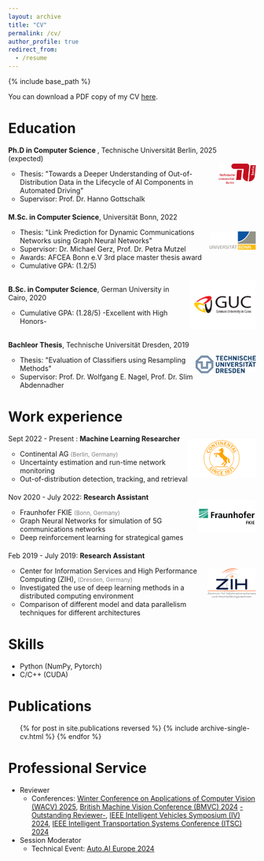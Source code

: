 ```yaml
---
layout: archive
title: "CV"
permalink: /cv/
author_profile: true
redirect_from:
  - /resume
---
```


{% include base_path %}

You can download a PDF copy of my CV [here](/files/pdf/CV.pdf).

Education
======
<ul style="list-style-type: none; padding: 0;">
    <li style="display: flex; justify-content: space-between; align-items: center; margin-bottom: 20px;">
        <div>
            <span><strong>Ph.D in Computer Science </strong>, Technische Universität Berlin, 2025 (expected)</span>
            <ul>
                <li>Thesis: "Towards a Deeper Understanding of Out-of-Distribution Data in the Lifecycle of AI Components in Automated Driving"</li>
                <li>Supervisor: Prof. Dr. Hanno Gottschalk </li>
            </ul>
        </div>
        <a href="https://www.tu.berlin/en/milz">
        <img src="/images/tuberlin.png" alt="TU Berlin" style="width: 150px; height: auto;"/>
        </a>
    </li>
    <li style="display: flex; justify-content: space-between; align-items: center; margin-bottom: 20px;">
        <div>
            <span><strong>M.Sc. in Computer Science</strong>, Universität Bonn, 2022</span>
            <ul>
                <li>Thesis: "Link Prediction for Dynamic Communications Networks using Graph Neural Networks"</li>
                <li>Supervisor: Dr. Michael Gerz, Prof. Dr. Petra Mutzel </li>
                <li>Awards: AFCEA Bonn e.V 3rd place master thesis award</li>
                <li>Cumulative GPA: (1.2/5) </li>
            </ul>
        </div>
        <a href="https://www.informatik.uni-bonn.de/en/homepage">
        <img src="/images/uni_bonn.png" alt="University of Bonn" style="width: 150px; height: auto;"/>
        </a>
    </li>
    <li style="display: flex; justify-content: space-between; align-items: center; margin-bottom: 20px;">
        <div>
            <span><strong>B.Sc. in Computer Science</strong>, German University in Cairo, 2020</span>
            <ul>
                <li>Cumulative GPA: (1.28/5) -Excellent with High Honors-</li>
            </ul>
        </div>
        <a href="https://www.guc.edu.eg/en/academic_programs/programs/program_details.aspx?programId=4">
        <img src="/images/guc.png" alt="GUC" style="width: 150px; height: auto;"/>
        </a>
    </li>
    <li style="display: flex; justify-content: space-between; align-items: center; margin-bottom: 20px;">
        <div>
            <span><strong>Bachleor Thesis</strong>, Technische Universität Dresden, 2019</span>
            <ul>
                <li>Thesis: "Evaluation of Classifiers using Resampling Methods"</li>
                <li>Supervisor: Prof. Dr. Wolfgang E. Nagel, Prof. Dr. Slim Abdennadher </li>
            </ul>
        </div>
        <a href="https://tu-dresden.de/ing/informatik/ti/professur-fuer-rechnerarchitektur/">
        <img src="/images/tudresden.png" alt="TU Dresden" style="width: 150px; height: auto;"/>
        </a>
    </li>
</ul>



Work experience
======
<ul style="list-style-type: none; padding: 0;">
    <li style="display: flex; justify-content: space-between; align-items: center; margin-bottom: 20px;">
        <div>
            <span>Sept 2022 - Present : <strong>Machine Learning Researcher</strong></span>
            <ul>
                <li>Continental AG <span style="color: grey; font-size: smaller;">(Berlin, Germany)</span> </li>
                <li>Uncertainty estimation and run-time network monitoring</li>
                <li>Out-of-distribution detection, tracking, and retrieval</li>
            </ul>
        </div>
        <a href="https://www.continental-automotive.com/en.html">
        <img src="/images/conti.png" alt="Continental AG" style="width: 150px; height: auto;"/>
        </a>
    </li>
    <li style="display: flex; justify-content: space-between; align-items: center; margin-bottom: 20px;">
        <div>
            <span>Nov 2020 - July 2022: <strong>Research Assistant</strong></span>
            <ul>
                <li>Fraunhofer FKIE <span style="color: grey; font-size: smaller;">(Bonn, Germany)</span></li>
                <li>Graph Neural Networks for simulation of 5G communications networks</li>
                <li>Deep reinforcement learning for strategical games</li>
            </ul>
        </div>
        <a href="https://www.fkie.fraunhofer.de/en.html">
        <img src="/images/franuhofer_fkie.png" alt="Fraunhofer FKIE" style="width: 150px; height: auto;"/>
        </a>
    </li>
    <li style="display: flex; justify-content: space-between; align-items: center; margin-bottom: 20px;">
        <div>
            <span>Feb 2019 - July 2019: <strong>Research Assistant</strong></span>
            <ul>
                <li>Center for Information Services and High Performance Computing (ZIH), <span style="color: grey; font-size: smaller;">(Dresden, Germany)</span></li>
                <li>Investigated the use of deep learning methods in a distributed computing environment</li>
                <li>Comparison of different model and data parallelism techniques for different architectures  </li>
            </ul>
        </div>
        <a href="https://tu-dresden.de/zih">
        <img src="/images/zih_logo.png" alt="ZIH" style="width: 150px; height: auto;"/>
        </a>
    </li>
</ul>

Skills
======
* Python (NumPy, Pytorch)
* C/C++ (CUDA)

Publications
======
  <ul>{% for post in site.publications reversed %}
    {% include archive-single-cv.html %}
  {% endfor %}</ul>
  
<!--Talks
======
  <ul>{% for post in site.talks reversed %}
    {% include archive-single-talk-cv.html  %}
  {% endfor %}</ul> 

Teaching
======
  <ul>{% for post in site.teaching reversed %}
    {% include archive-single-cv.html %}
  {% endfor %}</ul>
-->  

Professional Service
======
* Reviewer
  * Conferences:  [Winter Conference on Applications of Computer Vision (WACV) 2025](https://wacv2025.thecvf.com/), [British Machine Vision Conference (BMVC) 2024](https://bmvc2024.org/) [-Outstanding Reviewer-](https://bmvc2024.org/people/reviewers/), [IEEE Intelligent Vehicles Symposium (IV) 2024](https://ieee-iv.org/2024/aes-and-revewers/), [IEEE Intelligent Transportation Systems Conference (ITSC) 2024](https://ieee-itsc.org/2024/)
* Session Moderator
   * Technical Event: [Auto.AI Europe 2024](https://www.auto-ai.eu/)

